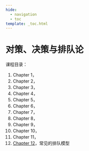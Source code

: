 ```yaml
---
hide:
  - navigation
  - toc
template: _toc.html
---
```


# 对策、决策与排队论

课程目录：

1. Chapter 1，
2. Chapter 2，
3. Chapter 3，
4. Chapter 4，
5. Chapter 5，
6. Chapter 6，
7. Chapter 7，
8. Chapter 8，
9. Chapter 9，
10. Chapter 10，
11. Chapter 11，
12. [Chapter 12](chapter-12.md)，常见的排队模型